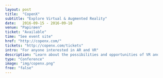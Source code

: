 ```yaml
---
layout: post
title:  "CopenX"
subtitle: "Explore Virtual & Augmented Reality"
date:   2016-09-15 - 2016-09-18
venue: "Papirøen"
ticket: "Available"
time: "See event site"
href: "http://copenx.com/"
tickets: "http://copenx.com/tickets"
intro: "For anyone interested in AR and VR"
description: "Learn about the possibilities and opportunities of VR and AR with the leading minds in science, business, technology and media. Watch our keynotes (15th), join our workshops (16th) and participate in our public expo (17th & 18th)."
type: "Conference"
image: "img/copenx.png"
free: "false"
---
```

<!-- fill in the URL of your event host page if you haven't enough information for a detail page, so the event link won't point on the detail page at all -->
